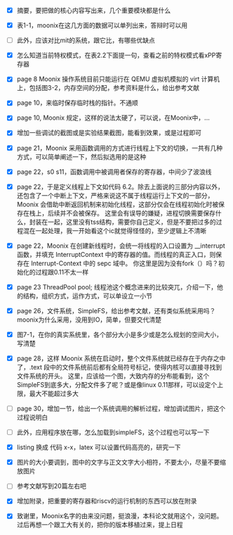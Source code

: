 - [x] 摘要，要把做的核心内容写出来，几个重要模块都是什么

- [x] 表1-1，moonix在这几方面的数据可以单列出来，答辩时可以用

- [ ] 此外，应该对比mit的系统，跟它比，有哪些优缺点

- [x] 怎么知道当前特权模式，在表2.2下面提一句，查看之前的特权模式看xPP寄存器

- [x] page 8 Moonix 操作系统目前只能运行在 QEMU 虚拟机模拟的 virt 计算机上，包括图3-2，内存空间的分配，参考资料是什么，给出参考文献

- [x] page 10，来临时保存临时栈的指针。不通顺

- [x] page 10, Moonix 规定，这样的说法太硬了，可以说，在Moonix中，...

- [x] 增加一些调试的截图或是实验结果截图，能看到效果，或是过程即可

- [x] page 21，Moonix 采用函数调用的方式进行线程上下文的切换，一共有几种方式，可以简单阐述一下，然后拟选用的是这种

- [x] page 22，s0 s11，函数调用中被调用者保存的寄存器，中间少了波浪线

- [x] page 22，于是定义线程上下文如代码 6.2。除去上面说的三部分内容以外，还包含了一个中断上下文，严格来说这不属于线程运行上下文的一部分，Moonix 会借助中断返回机制来初始化线程，这部分仅会在线程初始化时被保存在栈上，后续并不会被保存。
这里会有误导的嫌疑，进程切换需要保存什么，封装在一起，这里没有tss结构，需要你自己定义，但是不要把过多的过程混在一起处理，我一开始看这个ic就觉得怪怪的，至少逻辑上不清晰

- [x] page 22，Moonix 在创建新线程时，会统一将线程的入口设置为 __interrupt 函数，并填充 InterruptContext 中的寄存器的值。而线程的真正入口，则保存在 Interrupt-Context 中的 sepc 域中。
你这里是因为没有fork（）吗？初始化的过程跟0.11不太一样

- [x] page 23 ThreadPool pool; 线程池这个概念进来的比较突兀，介绍一下，他的结构，组织方式，运作方式，可以单设立一小节

- [x] page 26，文件系统，SimpleFS，给出参考文献，还有类似系统采用吗？moonix为什么采用，没用到IO，简单，但要交代清楚

- [x] 图7-1，在你的真实系统里，各个部分大小是多少或是怎么规划的空间大小，写清楚

- [x] page 28，这样 Moonix 系统在启动时，整个文件系统就已经存在于内存之中了，.text 段中的文件系统前后都有全局符号标记，使得内核可以直接寻找到文件系统的开头。
这里，应该给一个图，大致内存的分布能看到，这个SimpleFS到底多大，分配文件多了呢？或是像linux 0.11那样，可以设定个上限，最大不能超过多大

- [ ] page 30，增加一节，给出一个系统调用的解析过程，增加调试图片，把这个过程说明白

- [ ] 此外，应用程序放在哪，怎么加载到simpleFS，这个过程也可以写一下



- [x] listing 换成 代码 x-x，latex 可以设置代码高亮的，研究一下

- [x] 图片的大小要调到，图中的文字与正文文字大小相符，不要太小，尽量不要缩放图片

- [ ] 参考文献写到20篇左右吧

- [x] 增加附录，把重要的寄存器和riscv的运行机制的东西可以放在附录

- [x] 致谢里，Moonix名字的由来没问题，挺浪漫，本科论文就用这个，没问题。过后再想一个跟工大有关的，把你的版本移植过来，提上日程